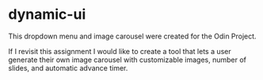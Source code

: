 # dynamic-ui

This dropdown menu and image carousel were created for the Odin Project.

If I revisit this assignment I would like to create a tool that lets a user generate their own image carousel with customizable images, number of slides, and automatic advance timer.
